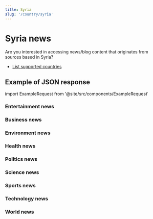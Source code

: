 ```yaml
---
title: Syria
slug: '/country/syria'
---
```


# Syria news

Are you interested in accessing news/blog content that originates from sources based in Syria?

- [List supported countries](/get-articles/countries)

## Example of JSON response

import ExampleRequest from '@site/src/components/ExampleRequest'

### Entertainment news
<ExampleRequest url="https://api.apitube.io/v1/news/articles?limit=2&category=news/Arts_and_Entertainment&country=sy"></ExampleRequest>

### Business news
<ExampleRequest url="https://api.apitube.io/v1/news/articles?limit=2&category=news/Business&country=sy"></ExampleRequest>

### Environment news
<ExampleRequest url="https://api.apitube.io/v1/news/articles?limit=2&category=news/Environment&country=sy"></ExampleRequest>

### Health news
<ExampleRequest url="https://api.apitube.io/v1/news/articles?limit=2&category=news/Health&country=sy"></ExampleRequest>

### Politics news
<ExampleRequest url="https://api.apitube.io/v1/news/articles?limit=2&category=news/Politics&country=sy"></ExampleRequest>

### Science news
<ExampleRequest url="https://api.apitube.io/v1/news/articles?limit=2&category=news/Science&country=sy"></ExampleRequest>

### Sports news
<ExampleRequest url="https://api.apitube.io/v1/news/articles?limit=2&category=news/Sports&country=sy"></ExampleRequest>

### Technology news
<ExampleRequest url="https://api.apitube.io/v1/news/articles?limit=2&category=news/Technology&country=sy"></ExampleRequest>

### World news
<ExampleRequest url="https://api.apitube.io/v1/news/articles?limit=2&category=news/World&country=sy"></ExampleRequest>

